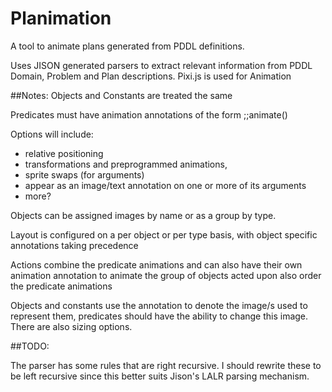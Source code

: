 # Planimation
A tool to animate plans generated from PDDL definitions.

Uses JISON generated parsers to extract relevant information from PDDL Domain, Problem and Plan descriptions.
Pixi.js is used for Animation

##Notes:
Objects and Constants are treated the same

Predicates must have animation annotations of the form
;;animate(<options>)

Options will include:
- relative positioning
- transformations and preprogrammed animations,
- sprite swaps (for arguments)
- appear as an image/text annotation on one or more of its arguments
- more?

Objects can be assigned images by name or as a group by type.

Layout is configured on a per object or per type basis, with object specific annotations taking precedence

Actions combine the predicate animations and can also have their own animation annotation to animate the group of objects acted upon also order the predicate animations

Objects and constants use the annotation to denote the image/s used to represent them, predicates should have the ability to change this image. There are also sizing options.

##TODO:

The parser has some rules that are right recursive. I should rewrite these to be left recursive since this better suits Jison's LALR parsing mechanism.
